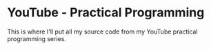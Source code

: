 # YouTube - Practical Programming
This is where I'll put all my source code from my YouTube practical programming series. 
